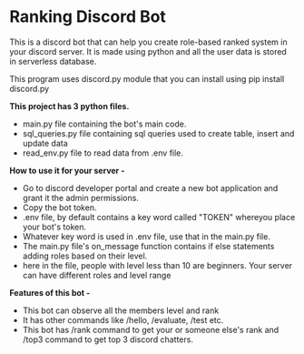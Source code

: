 # Ranking Discord Bot
This is a discord bot that can help you create role-based ranked system in your discord server. It is made using python and all the user data is stored in serverless database.

This program uses discord.py module that you can install using pip install discord.py

**This project has 3 python files.**
* main.py file containing the bot's main code.
* sql_queries.py file containing sql queries used to create table, insert and update data
* read_env.py file to read data from .env file.

**How to use it for your server -**
* Go to discord developer portal and create a new bot application and grant it the admin permissions.
* Copy the bot token.
* .env file, by default contains a key word called "TOKEN" whereyou place your bot's token.
* Whatever key word is used in .env file, use that in the main.py file.
* The main.py file's on_message function contains if else statements adding roles based on their level.
* here in the file, people with level less than 10 are beginners. Your server can have different roles and level range

**Features of this bot -**
* This bot can observe all the members level and rank
* It has other commands like /hello, /evaluate, /test etc.
* This bot has /rank command to get your or someone else's rank and /top3 command to get top 3 discord chatters.
